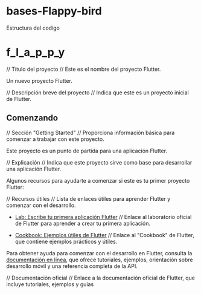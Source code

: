 # bases-Flappy-bird
Estructura del codigo
# f_l_a_p_p_y

// Título del proyecto
// Este es el nombre del proyecto Flutter.

Un nuevo proyecto Flutter.

// Descripción breve del proyecto
// Indica que este es un proyecto inicial de Flutter.

## Comenzando

// Sección "Getting Started"
// Proporciona información básica para comenzar a trabajar con este proyecto.

Este proyecto es un punto de partida para una aplicación Flutter.

// Explicación
// Indica que este proyecto sirve como base para desarrollar una aplicación Flutter.

Algunos recursos para ayudarte a comenzar si este es tu primer proyecto Flutter:

// Recursos útiles
// Lista de enlaces útiles para aprender Flutter y comenzar con el desarrollo.

- [Lab: Escribe tu primera aplicación Flutter](https://docs.flutter.dev/get-started/codelab)
// Enlace al laboratorio oficial de Flutter para aprender a crear tu primera aplicación.

- [Cookbook: Ejemplos útiles de Flutter](https://docs.flutter.dev/cookbook)
// Enlace al "Cookbook" de Flutter, que contiene ejemplos prácticos y útiles.

Para obtener ayuda para comenzar con el desarrollo en Flutter, consulta la
[documentación en línea](https://docs.flutter.dev/), que ofrece tutoriales,
ejemplos, orientación sobre desarrollo móvil y una referencia completa de la API.

// Documentación oficial
// Enlace a la documentación oficial de Flutter, que incluye tutoriales, ejemplos y guías

